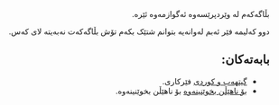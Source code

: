 <div dir="rtl">
بڵاگەکەم لە وێردپرێسەوە ئەگوازمەوە ئێرە.

دوو کەلیمە فێر ئەبم لەوانەیە بتوانم شتێک بکەم تۆش بڵاگەکەت نەبەیتە لای کەس.

بابەتەکان:
- 
* [گیتهەب و کوردی](https://layik.github.io/blogku/گیتهەب) فێرکاری.
* [بۆ ناهێڵن بخوێنینەوە](https://layik.github.io/blogku/بۆ%20ناهێڵن%20بخوێنینەوە؟) بۆ ناهێڵن بخوێنینەوە.
</div>
